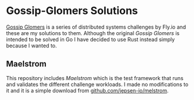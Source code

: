 # Gossip-Glomers Solutions

[Gossip Glomers](https://fly.io/dist-sys/) is a series of distributed systems challenges by Fly.io and these are my
solutions to them.
Although the original *Gossip Glomers* is intended to be solved in Go I have decided to use Rust instead simply because
I wanted to.

## Maelstrom

This repository includes *Maelstrom* which is the test framework that runs and validates
the different challenge workloads.
I made no modifications to it and it is a simple download from [github.com/jepsen-io/melstrom](https://github.com/jepsen-io/maelstrom).
